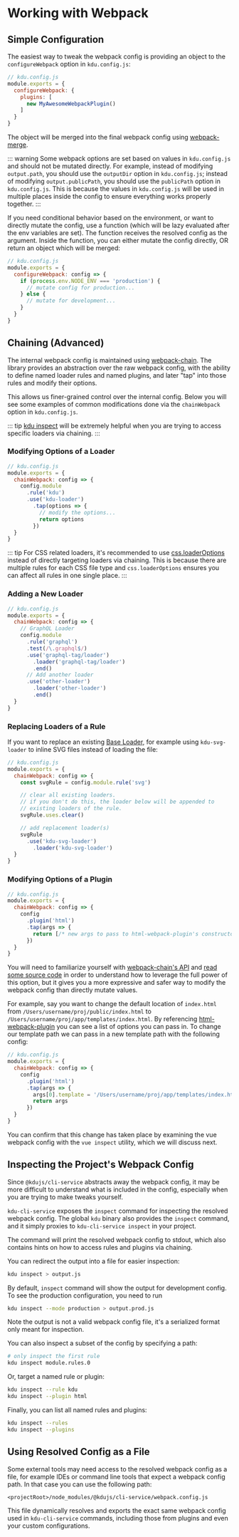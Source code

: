 # Working with Webpack

## Simple Configuration

The easiest way to tweak the webpack config is providing an object to the `configureWebpack` option in `kdu.config.js`:

``` js
// kdu.config.js
module.exports = {
  configureWebpack: {
    plugins: [
      new MyAwesomeWebpackPlugin()
    ]
  }
}
```

The object will be merged into the final webpack config using [webpack-merge](https://github.com/survivejs/webpack-merge).

::: warning
Some webpack options are set based on values in `kdu.config.js` and should not be mutated directly. For example, instead of modifying `output.path`, you should use the `outputDir` option in `kdu.config.js`; instead of modifying `output.publicPath`, you should use the `publicPath` option in `kdu.config.js`. This is because the values in `kdu.config.js` will be used in multiple places inside the config to ensure everything works properly together.
:::

If you need conditional behavior based on the environment, or want to directly mutate the config, use a function (which will be lazy evaluated after the env variables are set). The function receives the resolved config as the argument. Inside the function, you can either mutate the config directly, OR return an object which will be merged:

``` js
// kdu.config.js
module.exports = {
  configureWebpack: config => {
    if (process.env.NODE_ENV === 'production') {
      // mutate config for production...
    } else {
      // mutate for development...
    }
  }
}
```

## Chaining (Advanced)

The internal webpack config is maintained using [webpack-chain](https://github.com/mozilla-neutrino/webpack-chain). The library provides an abstraction over the raw webpack config, with the ability to define named loader rules and named plugins, and later "tap" into those rules and modify their options.

This allows us finer-grained control over the internal config. Below you will see some examples of common modifications done via the `chainWebpack` option in `kdu.config.js`.

::: tip
[kdu inspect](#inspecting-the-project-s-webpack-config) will be extremely helpful when you are trying to access specific loaders via chaining.
:::

### Modifying Options of a Loader

``` js
// kdu.config.js
module.exports = {
  chainWebpack: config => {
    config.module
      .rule('kdu')
      .use('kdu-loader')
        .tap(options => {
          // modify the options...
          return options
        })
  }
}
```

::: tip
For CSS related loaders, it's recommended to use [css.loaderOptions](../config/#css-loaderoptions) instead of directly targeting loaders via chaining. This is because there are multiple rules for each CSS file type and `css.loaderOptions` ensures you can affect all rules in one single place.
:::

### Adding a New Loader

``` js
// kdu.config.js
module.exports = {
  chainWebpack: config => {
    // GraphQL Loader
    config.module
      .rule('graphql')
      .test(/\.graphql$/)
      .use('graphql-tag/loader')
        .loader('graphql-tag/loader')
        .end()
      // Add another loader
      .use('other-loader')
        .loader('other-loader')
        .end()
  }
}
```

### Replacing Loaders of a Rule

If you want to replace an existing [Base Loader](https://github.com/kdujs/kdu-cli/tree/main/packages/%40kdujs/cli-service/lib/config/base.js), for example using `kdu-svg-loader` to inline SVG files instead of loading the file:

``` js
// kdu.config.js
module.exports = {
  chainWebpack: config => {
    const svgRule = config.module.rule('svg')

    // clear all existing loaders.
    // if you don't do this, the loader below will be appended to
    // existing loaders of the rule.
    svgRule.uses.clear()

    // add replacement loader(s)
    svgRule
      .use('kdu-svg-loader')
        .loader('kdu-svg-loader')
  }
}
```

### Modifying Options of a Plugin

``` js
// kdu.config.js
module.exports = {
  chainWebpack: config => {
    config
      .plugin('html')
      .tap(args => {
        return [/* new args to pass to html-webpack-plugin's constructor */]
      })
  }
}
```

You will need to familiarize yourself with [webpack-chain's API](https://github.com/mozilla-neutrino/webpack-chain#getting-started) and [read some source code](https://github.com/kdujs/kdu-cli/tree/main/packages/%40kdujs/cli-service/lib/config) in order to understand how to leverage the full power of this option, but it gives you a more expressive and safer way to modify the webpack config than directly mutate values.

For example, say you want to change the default location of `index.html` from `/Users/username/proj/public/index.html` to `/Users/username/proj/app/templates/index.html`. By referencing [html-webpack-plugin](https://github.com/jantimon/html-webpack-plugin#options) you can see a list of options you can pass in. To change our template path we can pass in a new template path with the following config:

``` js
// kdu.config.js
module.exports = {
  chainWebpack: config => {
    config
      .plugin('html')
      .tap(args => {
        args[0].template = '/Users/username/proj/app/templates/index.html'
        return args
      })
  }
}
```

You can confirm that this change has taken place by examining the vue webpack config with the `vue inspect` utility, which we will discuss next.

## Inspecting the Project's Webpack Config

Since `@kdujs/cli-service` abstracts away the webpack config, it may be more difficult to understand what is included in the config, especially when you are trying to make tweaks yourself.

`kdu-cli-service` exposes the `inspect` command for inspecting the resolved webpack config. The global `kdu` binary also provides the `inspect` command, and it simply proxies to `kdu-cli-service inspect` in your project.

The command will print the resolved webpack config to stdout, which also contains hints on how to access rules and plugins via chaining.

You can redirect the output into a file for easier inspection:

```bash
kdu inspect > output.js
```
By default, `inspect` command will show the output for development config. To see the production configuration, you need to run

```bash
kdu inspect --mode production > output.prod.js
```

Note the output is not a valid webpack config file, it's a serialized format only meant for inspection.

You can also inspect a subset of the config by specifying a path:

```bash
# only inspect the first rule
kdu inspect module.rules.0
```

Or, target a named rule or plugin:

```bash
kdu inspect --rule kdu
kdu inspect --plugin html
```

Finally, you can list all named rules and plugins:

```bash
kdu inspect --rules
kdu inspect --plugins
```

## Using Resolved Config as a File

Some external tools may need access to the resolved webpack config as a file, for example IDEs or command line tools that expect a webpack config path. In that case you can use the following path:

```
<projectRoot>/node_modules/@kdujs/cli-service/webpack.config.js
```

This file dynamically resolves and exports the exact same webpack config used in `kdu-cli-service` commands, including those from plugins and even your custom configurations.

